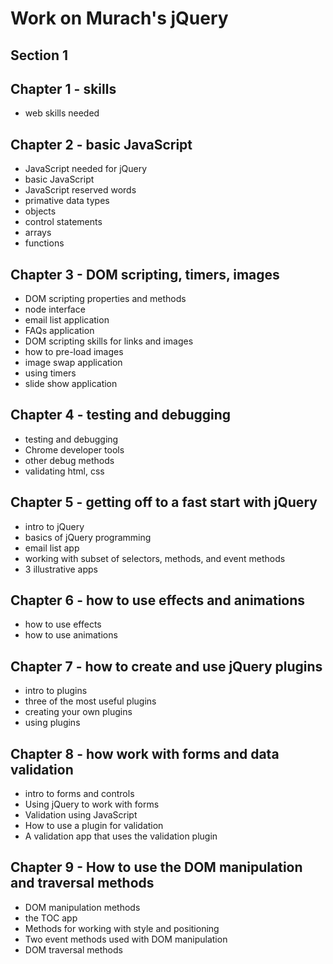 # Work on Murach's jQuery

## Section 1

## Chapter 1 - skills
- web skills needed

## Chapter 2 - basic JavaScript
- JavaScript needed for jQuery
- basic JavaScript
- JavaScript reserved words
- primative data types
- objects
- control statements
- arrays
- functions

## Chapter 3 - DOM scripting, timers, images
- DOM scripting properties and methods
- node interface
- email list application
- FAQs application
- DOM scripting skills for links and images
- how to pre-load images
- image swap application
- using timers
- slide show application

## Chapter 4 - testing and debugging
- testing and debugging
- Chrome developer tools
- other debug methods
- validating html, css

## Chapter 5 - getting off to a fast start with jQuery
- intro to jQuery
- basics of jQuery programming
- email list app
- working with subset of selectors, methods, and event methods
- 3 illustrative apps

## Chapter 6 - how to use effects and animations
- how to use effects 
- how to use animations

## Chapter 7 - how to create and use jQuery plugins
- intro to plugins
- three of the most useful plugins
- creating your own plugins
- using plugins

## Chapter 8 - how work with forms and data validation
- intro to forms and controls
- Using jQuery to work with forms 
- Validation using JavaScript
- How to use a plugin for validation
- A validation app that uses the validation plugin

## Chapter 9 - How to use the DOM manipulation and traversal methods
- DOM manipulation methods
- the TOC app
- Methods for working with style and positioning
- Two event methods used with DOM manipulation
- DOM traversal methods
